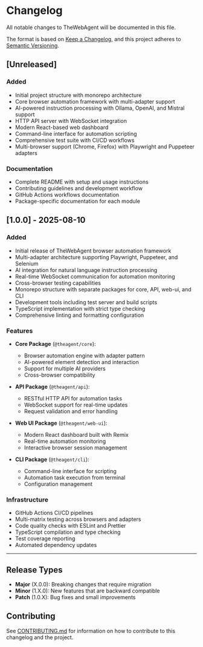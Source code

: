 # Changelog

All notable changes to TheWebAgent will be documented in this file.

The format is based on [Keep a Changelog](https://keepachangelog.com/en/1.0.0/),
and this project adheres to [Semantic Versioning](https://semver.org/spec/v2.0.0.html).

## [Unreleased]

### Added
- Initial project structure with monorepo architecture
- Core browser automation framework with multi-adapter support
- AI-powered instruction processing with Ollama, OpenAI, and Mistral support
- HTTP API server with WebSocket integration
- Modern React-based web dashboard
- Command-line interface for automation scripting
- Comprehensive test suite with CI/CD workflows
- Multi-browser support (Chrome, Firefox) with Playwright and Puppeteer adapters

### Documentation
- Complete README with setup and usage instructions
- Contributing guidelines and development workflow
- GitHub Actions workflows documentation
- Package-specific documentation for each module

## [1.0.0] - 2025-08-10

### Added
- Initial release of TheWebAgent browser automation framework
- Multi-adapter architecture supporting Playwright, Puppeteer, and Selenium
- AI integration for natural language instruction processing
- Real-time WebSocket communication for automation monitoring
- Cross-browser testing capabilities
- Monorepo structure with separate packages for core, API, web-ui, and CLI
- Development tools including test server and build scripts
- TypeScript implementation with strict type checking
- Comprehensive linting and formatting configuration

### Features
- **Core Package** (`@theagent/core`):
  - Browser automation engine with adapter pattern
  - AI-powered element detection and interaction
  - Support for multiple AI providers
  - Cross-browser compatibility
  
- **API Package** (`@theagent/api`):
  - RESTful HTTP API for automation tasks
  - WebSocket support for real-time updates
  - Request validation and error handling
  
- **Web UI Package** (`@theagent/web-ui`):
  - Modern React dashboard built with Remix
  - Real-time automation monitoring
  - Interactive browser session management
  
- **CLI Package** (`@theagent/cli`):
  - Command-line interface for scripting
  - Automation task execution from terminal
  - Configuration management

### Infrastructure
- GitHub Actions CI/CD pipelines
- Multi-matrix testing across browsers and adapters
- Code quality checks with ESLint and Prettier
- TypeScript compilation and type checking
- Test coverage reporting
- Automated dependency updates

---

## Release Types

- **Major** (X.0.0): Breaking changes that require migration
- **Minor** (1.X.0): New features that are backward compatible
- **Patch** (1.0.X): Bug fixes and small improvements

## Contributing

See [CONTRIBUTING.md](./CONTRIBUTING.md) for information on how to contribute to this changelog and the project.
